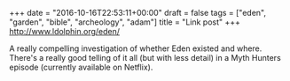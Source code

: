 +++
date = "2016-10-16T22:53:11+00:00"
draft = false
tags = ["eden", "garden", "bible", "archeology", "adam"]
title = "Link post"
+++
http://www.ldolphin.org/eden/

A really compelling investigation of whether Eden existed and where. There's a really good telling of it all (but with less detail) in a Myth Hunters episode (currently available on Netflix).
